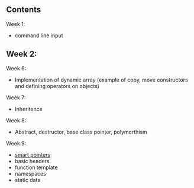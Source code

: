 Contents
---
Week 1: 
 - command line input

Week 2:
 - 


Week 6:
 - Implementation of dynamic array (example of copy, move constructors and defining operators on objects)

Week 7:
 - Inheritence

Week 8:
 - Abstract, destructor, base class pointer, polymorthism

Week 9:
 - [smart pointers](https://github.com/BenGavan/PHYS30762-Cpp/tree/main/Week_9/pre-lecture/smart_ptr) 
 - basic headers
 - function template
 - namespaces 
 - static data 
